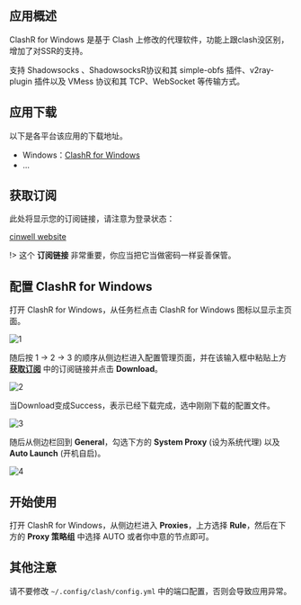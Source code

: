 ## 应用概述

ClashR for Windows 是基于 Clash 上修改的代理软件，功能上跟clash没区别，增加了对SSR的支持。

支持 Shadowsocks 、ShadowsocksR协议和其 simple-obfs 插件、v2ray-plugin 插件以及 VMess 协议和其 TCP、WebSocket 等传输方式。

## 应用下载

以下是各平台该应用的下载地址。

- Windows：[ClashR for Windows](/ssr-download/ClashR-Windows.7z)
- ...

## 获取订阅

此处将显示您的订阅链接，请注意为登录状态：

[cinwell website](/sublink?type=clashr ':include :type=markdown')

!> 这个 **订阅链接** 非常重要，你应当把它当做密码一样妥善保管。

## 配置 ClashR for Windows

打开 ClashR for Windows，从任务栏点击 ClashR for Windows 图标以显示主页面。

![1](https://i.loli.net/2020/02/07/uIbnVJtsChfc1zA.png ':size=600')

随后按 1 -> 2 -> 3 的顺序从侧边栏进入配置管理页面，并在该输入框中粘贴上方 **[获取订阅](#获取订阅)** 中的订阅链接并点击 **Download**。

![2](https://i.loli.net/2020/02/07/8TxAsSi5QGYogZc.png ':size=600')

当Download变成Success，表示已经下载完成，选中刚刚下载的配置文件。

![3](https://i.loli.net/2020/02/07/2L4nwsTJqDIgdUu.png ':size=600')

随后从侧边栏回到 **General**，勾选下方的 **System Proxy** (设为系统代理) 以及 **Auto Launch** (开机自启)。

![4](https://i.loli.net/2020/02/07/WAS5R8yln3sUpc7.png ':size=600')

## 开始使用

打开 ClashR for Windows，从侧边栏进入 **Proxies**，上方选择 **Rule**，然后在下方的 **Proxy 策略组** 中选择 AUTO 或者你中意的节点即可。

## 其他注意

请不要修改 `~/.config/clash/config.yml` 中的端口配置，否则会导致应用异常。

